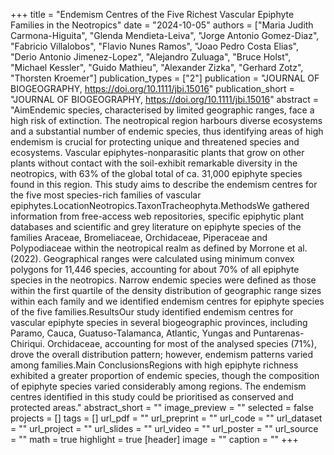 +++
title = "Endemism Centres of the Five Richest Vascular Epiphyte Families in the Neotropics"
date = "2024-10-05"
authors = ["Maria Judith Carmona-Higuita", "Glenda Mendieta-Leiva", "Jorge Antonio Gomez-Diaz", "Fabricio Villalobos", "Flavio Nunes Ramos", "Joao Pedro Costa Elias", "Derio Antonio Jimenez-Lopez", "Alejandro Zuluaga", "Bruce Holst", "Michael Kessler", "Guido Mathieu", "Alexander Zizka", "Gerhard Zotz", "Thorsten Kroemer"]
publication_types = ["2"]
publication = "JOURNAL OF BIOGEOGRAPHY, https://doi.org/10.1111/jbi.15016"
publication_short = "JOURNAL OF BIOGEOGRAPHY, https://doi.org/10.1111/jbi.15016"
abstract = "AimEndemic species, characterised by limited geographic ranges, face a high risk of extinction. The neotropical region harbours diverse ecosystems and a substantial number of endemic species, thus identifying areas of high endemism is crucial for protecting unique and threatened species and ecosystems. Vascular epiphytes-nonparasitic plants that grow on other plants without contact with the soil-exhibit remarkable diversity in the neotropics, with 63\% of the global total of ca. 31,000 epiphyte species found in this region. This study aims to describe the endemism centres for the five most species-rich families of vascular epiphytes.LocationNeotropics.TaxonTracheophyta.MethodsWe gathered information from free-access web repositories, specific epiphytic plant databases and scientific and grey literature on epiphyte species of the families Araceae, Bromeliaceae, Orchidaceae, Piperaceae and Polypodiaceae within the neotropical realm as defined by Morrone et al. (2022). Geographical ranges were calculated using minimum convex polygons for 11,446 species, accounting for about 70\% of all epiphyte species in the neotropics. Narrow endemic species were defined as those within the first quartile of the density distribution of geographic range sizes within each family and we identified endemism centres for epiphyte species of the five families.ResultsOur study identified endemism centres for vascular epiphyte species in several biogeographic provinces, including Paramo, Cauca, Guatuso-Talamanca, Atlantic, Yungas and Puntarenas-Chiriqui. Orchidaceae, accounting for most of the analysed species (71\%), drove the overall distribution pattern; however, endemism patterns varied among families.Main ConclusionsRegions with high epiphyte richness exhibited a greater proportion of endemic species, though the composition of epiphyte species varied considerably among regions. The endemism centres identified in this study could be prioritised as conserved and protected areas."
abstract_short = ""
image_preview = ""
selected = false
projects = []
tags = []
url_pdf = ""
url_preprint = ""
url_code = ""
url_dataset = ""
url_project = ""
url_slides = ""
url_video = ""
url_poster = ""
url_source = ""
math = true
highlight = true
[header]
image = ""
caption = ""
+++
